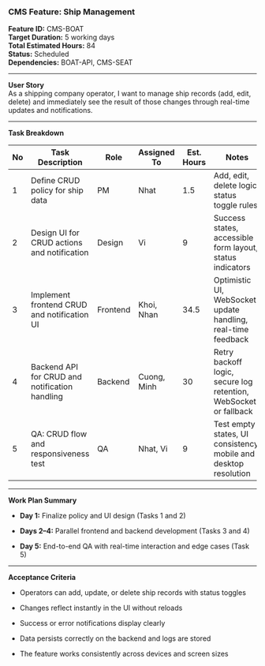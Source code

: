 ### **CMS Feature: Ship Management**

**Feature ID:** CMS-BOAT  
 **Target Duration:** 5 working days  
 **Total Estimated Hours:** 84  
 **Status:** Scheduled  
 **Dependencies:** BOAT-API, CMS-SEAT

---

**User Story**  
 As a shipping company operator, I want to manage ship records (add, edit, delete) and immediately see the result of those changes through real-time updates and notifications.

---

**Task Breakdown**

| No | Task Description | Role | Assigned To | Est. Hours | Notes |
| ----- | ----- | ----- | ----- | ----- | ----- |
| 1 | Define CRUD policy for ship data | PM | Nhat | 1.5 | Add, edit, delete logic, status toggle rules |
| 2 | Design UI for CRUD actions and notification | Design | Vi | 9 | Success states, accessible form layout, status indicators |
| 3 | Implement frontend CRUD and notification UI | Frontend | Khoi, Nhan | 34.5 | Optimistic UI, WebSocket update handling, real-time feedback |
| 4 | Backend API for CRUD and notification handling | Backend | Cuong, Minh | 30 | Retry backoff logic, secure log retention, WebSocket or fallback |
| 5 | QA: CRUD flow and responsiveness test | QA | Nhat, Vi | 9 | Test empty states, UI consistency, mobile and desktop resolution |

---

**Work Plan Summary**

* **Day 1:** Finalize policy and UI design (Tasks 1 and 2\)

* **Days 2–4:** Parallel frontend and backend development (Tasks 3 and 4\)

* **Day 5:** End-to-end QA with real-time interaction and edge cases (Task 5\)

---

**Acceptance Criteria**

* Operators can add, update, or delete ship records with status toggles

* Changes reflect instantly in the UI without reloads

* Success or error notifications display clearly

* Data persists correctly on the backend and logs are stored

* The feature works consistently across devices and screen sizes

